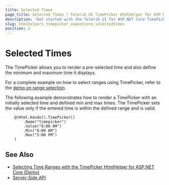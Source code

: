 ```yaml
---
title: Selected Times
page_title: Selected Times | Telerik UI TimePicker HtmlHelper for ASP.NET Core
description: "Get started with the Telerik UI for ASP.NET Core TimePicker and learn how to set selected times and time ranges in the TimePicker."
slug: htmlhelpers_timepicker_aspnetcore_selectedtimes
position: 2
---
```


# Selected Times

The TimePicker allows you to render a pre-selected time and also define the minimum and maximum time it displays.

For a complete example on how to select ranges using TimePicker, refer to the [demo on range selection](https://demos.telerik.com/aspnet-core/timepicker/rangeselection).

The following example demonstrates how to render a TimePicker with an initially selected time and defined min and max times. The TimePicker sets the value only if the entered time is within the defined range and is valid.

```Razor
    @(Html.Kendo().TimePicker()
        .Name("timepicker")
        .Value("8:00 AM")
        .Min("8:00 AM")
        .Max("5:00 PM")
    )
```

## See Also

* [Selecting Time Ranges with the TimePicker HtmlHelper for ASP.NET Core (Demo)](https://demos.telerik.com/aspnet-core/timepicker/rangeselection)
* [Server-Side API](/api/timepicker)
